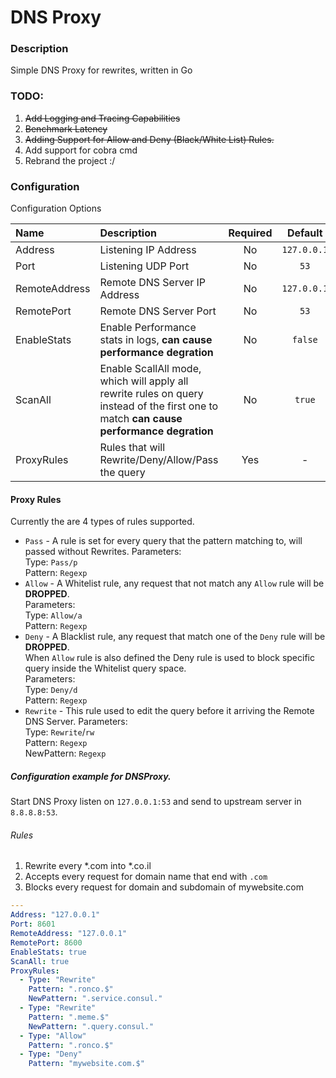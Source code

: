 # DNS Proxy
### Description
Simple DNS Proxy for rewrites, written in Go

### TODO:
1. <del>Add Logging and Tracing Capabilities<del> 
2. <del>Benchmark Latency<del>
3. <del>Adding Support for Allow and Deny (Black/White List) Rules.<del>
4. Add support for cobra cmd
6. Rebrand the project :/
  
### Configuration
Configuration Options

| Name    | Description    | Required    | Default    | Values | Examples |
|:--|:--|:-:|:-:|:-:|:--|
| Address | Listening IP Address | No | ```127.0.0.1``` | IP Address | 192.168.1.5 |
| Port | Listening UDP Port | No | ```53``` | 1-65535 | 12021 |
| RemoteAddress | Remote DNS Server IP Address | No | ```127.0.0.1``` | IP Address | 8.8.8.8 |
| RemotePort | Remote DNS Server Port | No | ```53``` | 1-65535 | 8600 |
| EnableStats | Enable Performance stats in logs, **can cause performance degration** | No | ```false``` | ```true/false```||
| ScanAll | Enable ScallAll mode, which will apply all rewrite rules on query instead of the first one to match **can cause performance degration** | No | ```true``` | 
| ProxyRules | Rules that will Rewrite/Deny/Allow/Pass the query  | Yes | - | ```[]{Type, Pattern, NewPattern}``` | Check the example below |

#### Proxy Rules
Currently the are 4 types of rules supported.
* ```Pass``` - A rule is set for every query that the pattern matching to, will passed without Rewrites.
    Parameters:    
      Type: ```Pass/p```   
      Pattern: ```Regexp```     
* ```Allow``` - A Whitelist rule, any request that not match any ```Allow``` rule will be **DROPPED**.    
    Parameters:   
      Type: ```Allow/a```    
      Pattern: ```Regexp```   
* ```Deny``` - A Blacklist rule, any request that match one of the ```Deny``` rule will be **DROPPED**.   
    When ```Allow``` rule is also defined the Deny rule is used to block specific query inside the Whitelist query space.    
    Parameters:   
      Type: ```Deny/d```    
      Pattern: ```Regexp```   
* ```Rewrite``` - This rule used to edit the query before it arriving the Remote DNS Server.
    Parameters:   
      Type: ```Rewrite```/```rw```    
      Pattern: ```Regexp```   
      NewPattern: ```Regexp```   
      
##### Configuration example for DNSProxy.
Start DNS Proxy listen on ```127.0.0.1:53``` and send to upstream server in ```8.8.8.8:53```.

###### Rules
1. Rewrite every *.com into *.co.il
2. Accepts every request for domain name that end with ```.com```
3. Blocks every request for domain and subdomain of mywebsite.com

```yaml
---
Address: "127.0.0.1"
Port: 8601
RemoteAddress: "127.0.0.1"
RemotePort: 8600
EnableStats: true
ScanAll: true
ProxyRules:
  - Type: "Rewrite"
    Pattern: ".ronco.$"
    NewPattern: ".service.consul."
  - Type: "Rewrite"
    Pattern: ".meme.$"
    NewPattern: ".query.consul."
  - Type: "Allow"
    Pattern: ".ronco.$"
  - Type: "Deny"
    Pattern: "mywebsite.com.$"
```
